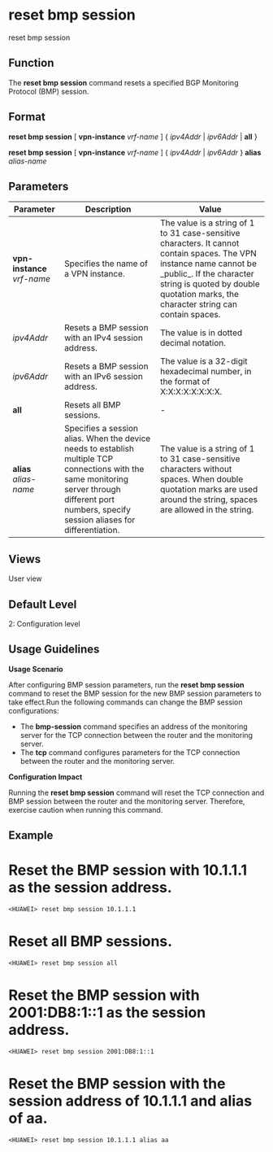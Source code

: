 reset bmp session
=================

reset bmp session

Function
--------



The **reset bmp session** command resets a specified BGP Monitoring Protocol (BMP) session.




Format
------

**reset bmp session** [ **vpn-instance** *vrf-name* ] { *ipv4Addr* | *ipv6Addr* | **all** }

**reset bmp session** [ **vpn-instance** *vrf-name* ] { *ipv4Addr* | *ipv6Addr* } **alias** *alias-name*


Parameters
----------

| Parameter | Description | Value |
| --- | --- | --- |
| **vpn-instance** *vrf-name* | Specifies the name of a VPN instance. | The value is a string of 1 to 31 case-sensitive characters. It cannot contain spaces. The VPN instance name cannot be \_public\_. If the character string is quoted by double quotation marks, the character string can contain spaces. |
| *ipv4Addr* | Resets a BMP session with an IPv4 session address. | The value is in dotted decimal notation. |
| *ipv6Addr* | Resets a BMP session with an IPv6 session address. | The value is a 32-digit hexadecimal number, in the format of X:X:X:X:X:X:X:X. |
| **all** | Resets all BMP sessions. | - |
| **alias** *alias-name* | Specifies a session alias. When the device needs to establish multiple TCP connections with the same monitoring server through different port numbers, specify session aliases for differentiation. | The value is a string of 1 to 31 case-sensitive characters without spaces. When double quotation marks are used around the string, spaces are allowed in the string. |



Views
-----

User view


Default Level
-------------

2: Configuration level


Usage Guidelines
----------------

**Usage Scenario**

After configuring BMP session parameters, run the **reset bmp session** command to reset the BMP session for the new BMP session parameters to take effect.Run the following commands can change the BMP session configurations:

* The **bmp-session** command specifies an address of the monitoring server for the TCP connection between the router and the monitoring server.
* The **tcp** command configures parameters for the TCP connection between the router and the monitoring server.

**Configuration Impact**



Running the **reset bmp session** command will reset the TCP connection and BMP session between the router and the monitoring server. Therefore, exercise caution when running this command.




Example
-------

# Reset the BMP session with 10.1.1.1 as the session address.
```
<HUAWEI> reset bmp session 10.1.1.1

```

# Reset all BMP sessions.
```
<HUAWEI> reset bmp session all

```

# Reset the BMP session with 2001:DB8:1::1 as the session address.
```
<HUAWEI> reset bmp session 2001:DB8:1::1

```

# Reset the BMP session with the session address of 10.1.1.1 and alias of aa.
```
<HUAWEI> reset bmp session 10.1.1.1 alias aa

```